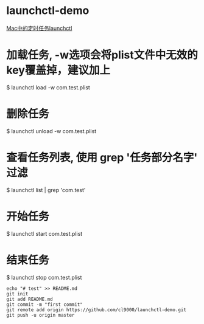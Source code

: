 # launchctl-demo

[Mac中的定时任务launchctl ](https://cl9000.github.io/2017/04/09/Mac-%E5%AE%9A%E6%97%B6%E4%BB%BB%E5%8A%A1-launchctl/)

# 加载任务, -w选项会将plist文件中无效的key覆盖掉，建议加上
$ launchctl load -w com.test.plist

# 删除任务
$ launchctl unload -w com.test.plist

# 查看任务列表, 使用 grep '任务部分名字' 过滤
$ launchctl list | grep 'com.test'

# 开始任务
$ launchctl start com.test.plist

# 结束任务
$ launchctl stop com.test.plist



```
echo "# test" >> README.md
git init
git add README.md
git commit -m "first commit"
git remote add origin https://github.com/cl9000/launchctl-demo.git
git push -u origin master
```           
